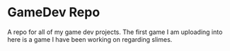 # GameDev Repo
A repo for all of my game dev projects.
The first game I am uploading into here is a game I have been working on regarding slimes.